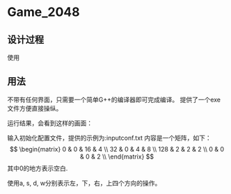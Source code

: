 # Game_2048
## 设计过程 ##

使用


## 用法 ##
不带有任何界面，只需要一个简单G++的编译器即可完成编译。
提供了一个exe文件方便直接操纵。

运行结果，会看到这样的画面：

输入初始化配置文件，提供的示例为:inputconf.txt
内容是一个矩阵，如下：
$$
\begin{matrix}
0 & 0 & 16 & 4 \\
32 & 0 & 4 & 8 \\
128 & 2 & 2 & 2 \\
0 & 0 & 0 & 2 \\
\end{matrix}
$$
其中0的地方表示空白.

使用a, s, d, w分别表示左，下，右，上四个方向的操作。
